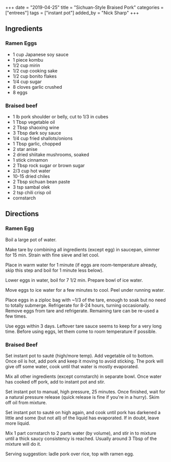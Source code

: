 +++
date = "2019-04-25"
title = "Sichuan-Style Braised Pork"
categories = ["entrees"]
tags = ["instant pot"]
added_by = "Nick Sharp"
+++


## Ingredients

### Ramen Eggs
- 1 cup Japanese soy sauce 
- 1 piece kombu
- 1/2 cup mirin
- 1/2 cup cooking sake
- 1/2 cup bonito flakes
- 1/4 cup sugar
- 8 cloves garlic crushed
- 8 eggs 

### Braised beef
- 1 lb pork shoulder or belly, cut to 1/3 in cubes
- 1 Tbsp vegetable oil
- 2 Tbsp shaoxing wine
- 3 Tbsp dark soy sauce
- 1/4 cup fried shallots/onions
- 1 Tbsp garlic, chopped
- 2 star anise
- 2 dried shiitake mushrooms, soaked 
- 1 stick cinnamon
- 2 Tbsp rock sugar or brown sugar
- 2/3 cup hot water
- 10-15 dried chiles
- 2 Tbsp sichuan bean paste
- 3 tsp sambal olek
- 2 tsp chili crisp oil
- cornstarch


## Directions

### Ramen Egg

Boil a large pot of water.

Make tare by combining all ingredients (except egg) in saucepan, simmer for 15 min. Strain with fine sieve and let cool.

Place in warm water for 1 minute (if eggs are room-temperature already, skip this step and boil for 1 minute less below).

Lower eggs in water, boil for 7 1/2 min. Prepare bowl of ice water.

Move eggs to ice water for a few minutes to cool. Peel under running water.

Place eggs in a ziploc bag with ~1/3 of the tare, enough to soak but no need to totally submerge. Refrigerate for 8-24 hours, turning occasionally. Remove eggs from tare and refrigerate. Remaining tare can be re-used a few times.

Use eggs within 3 days. Leftover tare sauce seems to keep for a very long time. Before using eggs, let them come to room temperature if possible.

### Braised Beef

Set instant pot to sauté (high/more temp). Add vegetable oil to bottom. Once oil is hot, add pork and keep it moving to avoid sticking. The pork will give off some water, cook until that water is mostly evaporated.

Mix all other ingredients (except cornstarch) in separate bowl. Once water has cooked off pork, add to instant pot and stir.

Set instant pot to manual, high pressure, 25 minutes. Once finished, wait for a natural pressure release (quick release is fine if you're in a hurry). Skim off oil from mixture.

Set instant pot to sauté on high again, and cook until pork has darkened a little and some (but not all) of the liquid has evaporated. If in doubt, leave more liquid.

Mix 1 part cornstarch to 2 parts water (by volume), and stir in to mixture until a thick saucy consistency is reached. Usually around 3 Tbsp of the mixture will do it.

Serving suggestion: ladle pork over rice, top with ramen egg.

